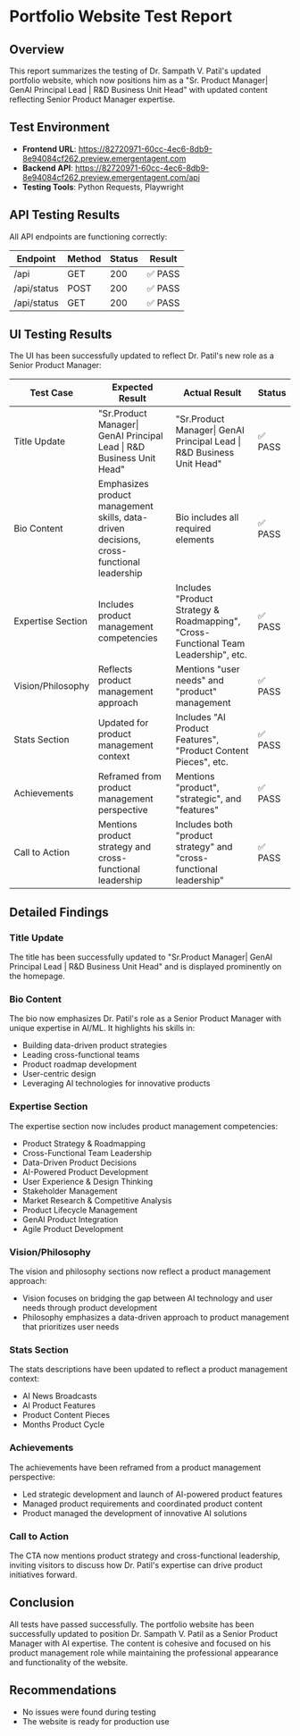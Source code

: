 # Portfolio Website Test Report

## Overview
This report summarizes the testing of Dr. Sampath V. Patil's updated portfolio website, which now positions him as a "Sr. Product Manager| GenAI Principal Lead | R&D Business Unit Head" with updated content reflecting Senior Product Manager expertise.

## Test Environment
- **Frontend URL**: https://82720971-60cc-4ec6-8db9-8e94084cf262.preview.emergentagent.com
- **Backend API**: https://82720971-60cc-4ec6-8db9-8e94084cf262.preview.emergentagent.com/api
- **Testing Tools**: Python Requests, Playwright

## API Testing Results
All API endpoints are functioning correctly:

| Endpoint | Method | Status | Result |
|----------|--------|--------|--------|
| /api | GET | 200 | ✅ PASS |
| /api/status | POST | 200 | ✅ PASS |
| /api/status | GET | 200 | ✅ PASS |

## UI Testing Results
The UI has been successfully updated to reflect Dr. Patil's new role as a Senior Product Manager:

| Test Case | Expected Result | Actual Result | Status |
|-----------|-----------------|---------------|--------|
| Title Update | "Sr.Product Manager\| GenAI Principal Lead \| R&D Business Unit Head" | "Sr.Product Manager\| GenAI Principal Lead \| R&D Business Unit Head" | ✅ PASS |
| Bio Content | Emphasizes product management skills, data-driven decisions, cross-functional leadership | Bio includes all required elements | ✅ PASS |
| Expertise Section | Includes product management competencies | Includes "Product Strategy & Roadmapping", "Cross-Functional Team Leadership", etc. | ✅ PASS |
| Vision/Philosophy | Reflects product management approach | Mentions "user needs" and "product" management | ✅ PASS |
| Stats Section | Updated for product management context | Includes "AI Product Features", "Product Content Pieces", etc. | ✅ PASS |
| Achievements | Reframed from product management perspective | Mentions "product", "strategic", and "features" | ✅ PASS |
| Call to Action | Mentions product strategy and cross-functional leadership | Includes both "product strategy" and "cross-functional leadership" | ✅ PASS |

## Detailed Findings

### Title Update
The title has been successfully updated to "Sr.Product Manager| GenAI Principal Lead | R&D Business Unit Head" and is displayed prominently on the homepage.

### Bio Content
The bio now emphasizes Dr. Patil's role as a Senior Product Manager with unique expertise in AI/ML. It highlights his skills in:
- Building data-driven product strategies
- Leading cross-functional teams
- Product roadmap development
- User-centric design
- Leveraging AI technologies for innovative products

### Expertise Section
The expertise section now includes product management competencies:
- Product Strategy & Roadmapping
- Cross-Functional Team Leadership
- Data-Driven Product Decisions
- AI-Powered Product Development
- User Experience & Design Thinking
- Stakeholder Management
- Market Research & Competitive Analysis
- Product Lifecycle Management
- GenAI Product Integration
- Agile Product Development

### Vision/Philosophy
The vision and philosophy sections now reflect a product management approach:
- Vision focuses on bridging the gap between AI technology and user needs through product development
- Philosophy emphasizes a data-driven approach to product management that prioritizes user needs

### Stats Section
The stats descriptions have been updated to reflect a product management context:
- AI News Broadcasts
- AI Product Features
- Product Content Pieces
- Months Product Cycle

### Achievements
The achievements have been reframed from a product management perspective:
- Led strategic development and launch of AI-powered product features
- Managed product requirements and coordinated product content
- Product managed the development of innovative AI solutions

### Call to Action
The CTA now mentions product strategy and cross-functional leadership, inviting visitors to discuss how Dr. Patil's expertise can drive product initiatives forward.

## Conclusion
All tests have passed successfully. The portfolio website has been successfully updated to position Dr. Sampath V. Patil as a Senior Product Manager with AI expertise. The content is cohesive and focused on his product management role while maintaining the professional appearance and functionality of the website.

## Recommendations
- No issues were found during testing
- The website is ready for production use
